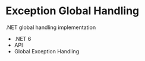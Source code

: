 # Exception Global Handling
.NET global handling implementation

<ul>
<li>.NET 6</li>
<li>API</li>
<li>Global Exception Handling</li>
</ul>

